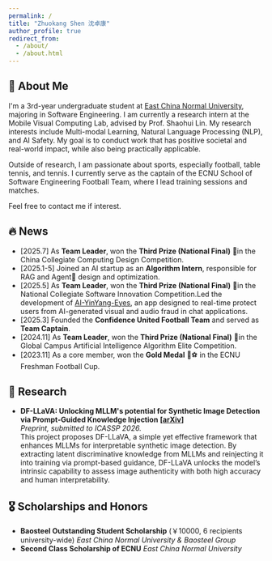 ```yaml
---
permalink: /
title: "Zhuokang Shen 沈卓康"
author_profile: true
redirect_from: 
  - /about/
  - /about.html
---
```


## 🔎  About Me
I'm a 3rd-year undergraduate student at [East China Normal University](https://www.ecnu.edu.cn/), majoring in Software Engineering.
I am currently a research intern at the Mobile Visual Computing Lab, advised by Prof. Shaohui Lin. 
My research interests include Multi-modal Learning, Natural Language Processing (NLP), and AI Safety.
My goal is to conduct work that has positive societal and real-world impact, while also being practically applicable.

Outside of research, I am passionate about sports, especially football, table tennis, and tennis. 
I currently serve as the captain of the ECNU School of Software Engineering Football Team, where I lead training sessions and matches.

Feel free to contact me if interest.

## 🔥 News
- [2025.7] As **Team Leader**, won the **Third Prize (National Final)** 🥉in the China Collegiate Computing Design Competition.
- [2025.1-5] Joined an AI startup as an **Algorithm Intern**, responsible for RAG and Agent🤖 design and optimization.
- [2025.5] As **Team Leader**, won the **Third Prize (National Final)** 🥉in the National Collegiate Software Innovation Competition.Led the development of [AI-YinYang-Eyes](https://github.com/Eliot-Shen/AI-YinYang-Eyes), an app designed to real-time protect users from AI-generated visual and audio fraud in chat applications.
- [2025.3] Founded the **Confidence United Football Team** and served as **Team Captain**.
- [2024.11] As **Team Leader**, won the **Third Prize (National Final)** 🥉in the Global Campus Artificial Intelligence Algorithm Elite Competition.
- [2023.11] As a core member, won the **Gold Medal** 🥇⚽️ in the ECNU Freshman Football Cup.


## 📝 Research
- **DF-LLaVA: Unlocking MLLM's potential for Synthetic Image Detection via Prompt-Guided Knowledge Injection** **[<a href="https://arxiv.org/abs/2509.14957">arXiv</a>]**  <br>
  *Preprint, submitted to ICASSP 2026.* <br>
  This project proposes DF-LLaVA, a simple yet effective framework that enhances MLLMs for interpretable synthetic image detection. By extracting latent discriminative knowledge from MLLMs and reinjecting it into training via prompt-based guidance, DF-LLaVA unlocks the model’s intrinsic capability to assess image authenticity with both high accuracy and human interpretability.


## 🎖 Scholarships and Honors
- **Baosteel Outstanding Student Scholarship** (￥10000, 6 recipients university-wide) *East China Normal University & Baosteel Group*
- **Second Class Scholarship of ECNU** *East China Normal University*



